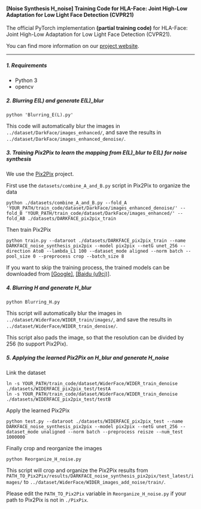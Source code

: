 #### [Noise Synthesis H_noise] Training Code for HLA-Face: Joint High-Low Adaptation for Low Light Face Detection (CVPR21)

The official PyTorch implementation **(partial training code)** for HLA-Face: Joint High-Low Adaptation for Low Light Face Detection (CVPR21).

You can find more information on our [project website](https://daooshee.github.io/HLA-Face-Website/).

------



##### 1. Requirements

- Python 3
- opencv



##### 2. Blurring E(L) and generate E(L)_blur

```
python 'Blurring_E(L).py'
```

This code will automatically blur the images in `../dataset/DarkFace/images_enhanced/`, and save the results in `../dataset/DarkFace/images_enhanced_denoise/`.



##### 3. Training Pix2Pix to learn the mapping from E(L)_blur to E(L) for noise synthesis

We use the [Pix2Pix](https://github.com/junyanz/pytorch-CycleGAN-and-pix2pix) project.

First use the `datasets/combine_A_and_B.py` script in Pix2Pix to organize the data

```
python ./datasets/combine_A_and_B.py --fold_A 'YOUR_PATH/train_code/dataset/DarkFace/images_enhanced_denoise/' --fold_B 'YOUR_PATH/train_code/dataset/DarkFace/images_enhanced/' --fold_AB ./datasets/DARKFACE_pix2pix_train
```

Then train Pix2Pix

```
python train.py --dataroot ./datasets/DARKFACE_pix2pix_train --name DARKFACE_noise_synthesis_pix2pix --model pix2pix --netG unet_256 --direction AtoB --lambda_L1 100 --dataset_mode aligned --norm batch --pool_size 0 --preprocess crop --batch_size 8
```

If you want to skip the training process, the trained models can be downloaded from [[Google]](https://drive.google.com/file/d/1AmTirjBe765vyRK1u4N4wzwc4rpvklo6/view?usp=sharing), [[Baidu (u9cj)]](https://pan.baidu.com/s/1p2vYlqGxfwV7u6yfWGQ_LA).



##### 4. Blurring H and generate H_blur

```
python Blurring_H.py
```

This script will automatically blur the images in `../dataset/WiderFace/WIDER_train/images/`, and save the results in `../dataset/WiderFace/WIDER_train_denoise/`.

This script also pads the image, so that the resolution can be divided by 256 (to support Pix2Pix).



##### 5. Applying the learned Pix2Pix on H_blur and generate H_noise

Link the dataset

```
ln -s YOUR_PATH/train_code/dataset/WiderFace/WIDER_train_denoise ./datasets/WIDERFACE_pix2pix_test/testA
ln -s YOUR_PATH/train_code/dataset/WiderFace/WIDER_train_denoise ./datasets/WIDERFACE_pix2pix_test/testB
```

Apply the learned Pix2Pix

```
python test.py --dataroot ./datasets/WIDERFACE_pix2pix_test --name DARKFACE_noise_synthesis_pix2pix --model pix2pix --netG unet_256 --dataset_mode unaligned --norm batch --preprocess reisze --num_test 1000000
```



Finally crop and reorganize the images

```
python Reorganize_H_noise.py
```

This script will crop and organize the Pix2Pix results from `PATH_TO_Pix2Pix/results/DARKFACE_noise_synthesis_pix2pix/test_latest/images/` to `../dataset/WiderFace/WIDER_images_add_noise/train/`.

Please edit the `PATH_TO_Pix2Pix` variable in `Reorganize_H_noise.py` if your path to Pix2Pix is not in `./PixPix`.